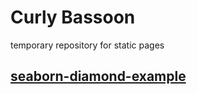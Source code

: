 # Curly Bassoon

temporary repository for static pages

## [seaborn-diamond-example](https://aciddust20.github.io/curly-bassoon/seaborn-diamond-example)
